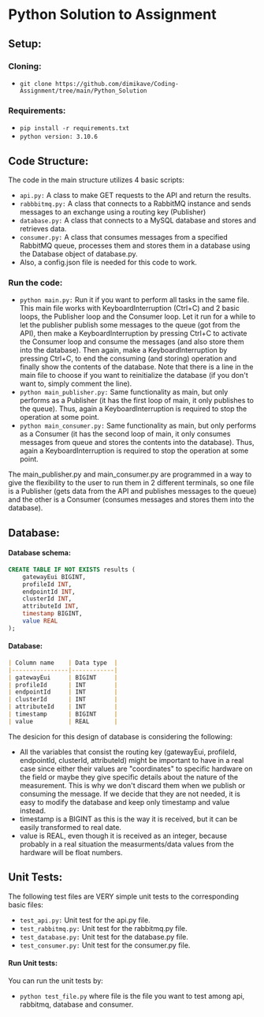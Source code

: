 # Python Solution to Assignment

## Setup:
### Cloning:
- `git clone https://github.com/dimikave/Coding-Assignment/tree/main/Python_Solution`

### Requirements:
- `pip install -r requirements.txt`
- `python version: 3.10.6`

## Code Structure:
The code in the main structure utilizes 4 basic scripts:

- `api.py:` A class to make GET requests to the API and return the results.
- `rabbbitmq.py:` A class that connects to a RabbitMQ instance and sends messages to an exchange using a routing key (Publisher)
- `database.py:` A class that connects to a MySQL database and stores and retrieves data.
- `consumer.py:` A class that consumes messages from a specified RabbitMQ queue, processes them and stores them in a database using the Database object of database.py.
- Also, a config.json file is needed for this code to work.

### Run the code:
- `python main.py:` Run it if you want to perform all tasks in the same file. This main file works with KeyboardInterruption (Ctrl+C) and 2 basic loops, the Publisher loop and the Consumer loop. Let it run for a while to let the publisher publish some messages to the queue (got from the API), then make a KeyboardInterruption by pressing Ctrl+C to activate the Consumer loop and consume the messages (and also store them into the database). Then again, make a KeyboardInterruption by pressing Ctrl+C, to end the consuming (and storing) operation and finally show the contents of the database. Note that there is a line in the main file to choose if you want to reinitialize the database (if you don't want to, simply comment the line).
- `python main_publisher.py:` Same functionality as main, but only performs as a Publisher (it has the first loop of main, it only publishes to the queue). Thus, again a KeyboardInterruption is required to stop the operation at some point.
- `python main_consumer.py:` Same functionality as main, but only performs as a Consumer (it has the second loop of main, it only consumes messages from queue and stores the contents into the database). Thus, again a KeyboardInterruption is required to stop the operation at some point.

The main_publisher.py and main_consumer.py are programmed in a way to give the flexibility to the user to run them in 2 different terminals, so one file is a Publisher (gets data from the API and publishes messages to the queue) and the other is a Consumer (consumes messages and stores them into the database).

## Database:
#### Database schema:
```sql
CREATE TABLE IF NOT EXISTS results (
    gatewayEui BIGINT,
    profileId INT,
    endpointId INT,
    clusterId INT,
    attributeId INT,
    timestamp BIGINT,
    value REAL
);
```
#### Database:
```markdown
| Column name    | Data type  |
|----------------|------------|
| gatewayEui     | BIGINT     |
| profileId      | INT        |
| endpointId     | INT        |
| clusterId      | INT        |
| attributeId    | INT        |
| timestamp      | BIGINT     |
| value          | REAL       |
```
The desicion for this design of database is considering the following:
- All the variables that consist the routing key (gatewayEui, profileId, endpointId, clusterId, attributeId) might be important to have in a real case since either their values are "coordinates" to specific hardware on the field or maybe they give specific details about the nature of the measurement. This is why we don't discard them when we publish or consuming the message. If we decide that they are not needed, it is easy to modify the database and keep only timestamp and value instead.
- timestamp is a BIGINT as this is the way it is received, but it can be easily transformed to real date.
- value is REAL, even though it is received as an integer, because probably in a real situation the measurments/data values from the hardware will be float numbers.

## Unit Tests:
The following test files are VERY simple unit tests to the corresponding basic files:
- `test_api.py:` Unit test for the api.py file.
- `test_rabbitmq.py:` Unit test for the rabbitmq.py file.
- `test_database.py:` Unit test for the database.py file.
- `test_consumer.py:` Unit test for the consumer.py file.

#### Run Unit tests:
You can run the unit tests by:
- `python test_file.py` where file is the file you want to test among api, rabbitmq, database and consumer.


